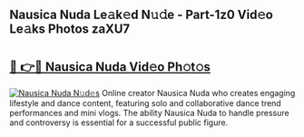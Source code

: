 ## Nausica Nuda Le𝚊k𝚎d N𝚞𝚍e - Part-1z0 Vid𝚎o Le𝚊ks Photos zaXU7

# <h2><a href="http://fbe8cl.evod.top/?m=Nausica+Nuda">🔗 👉🔴 Nausica Nuda Vid𝚎o Ph𝚘t𝚘s</a></h2>

[![Nausica Nuda N𝚞d𝚎s](https://i.imgur.com/8V9OHl7.gif)](http://fbe8cl.evod.top/?m=Nausica+Nuda)
Online creator Nausica Nuda who creates engaging lifestyle and dance content, featuring solo and collaborative dance trend performances and mini vlogs. The ability Nausica Nuda to handle pressure and controversy is essential for a successful public figure. 
